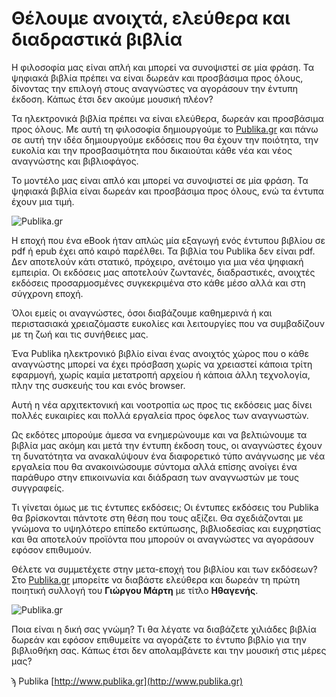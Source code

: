 # Θέλουμε ανοιχτά, ελεύθερα και διαδραστικά βιβλία

Η φιλοσοφία μας είναι απλή και μπορεί να συνοψιστεί σε μία φράση.
Τα ψηφιακά βιβλία πρέπει να είναι δωρεάν και προσβάσιμα προς όλους, δίνοντας την επιλογή στους αναγνώστες να αγοράσουν την έντυπη έκδοση.
Κάπως έτσι δεν ακούμε μουσική πλέον?

Τα ηλεκτρονικά βιβλία πρέπει να είναι ελεύθερα, δωρεάν και προσβάσιμα προς όλους. Με αυτή τη φιλοσοφία δημιουργούμε το [Publika.gr](http://www.publika.gr) και πάνω σε αυτή την ιδέα δημιουργούμε εκδόσεις που θα έχουν την ποιότητα, την ευκολία και την προσβασιμότητα που δικαιούται κάθε νέα και νέος αναγνώστης και βιβλιοφάγος.

Το μοντέλο μας είναι απλό και μπορεί να συνοψιστεί σε μία φράση. Τα ψηφιακά βιβλία είναι δωρεάν και προσβάσιμα προς όλους, ενώ τα έντυπα έχουν μια τιμή.

![Publika.gr](https://miro.medium.com/v2/1*o4hEz0Me1QrgfBP0VMB7nw.png)

Η εποχή που ένα eBook ήταν απλώς μία εξαγωγή ενός έντυπου βιβλίου σε pdf ή epub έχει από καιρό παρέλθει. Τα βιβλία του Publika δεν είναι pdf. Δεν αποτελούν κάτι στατικό, πρόχειρο, ανέτοιμο για μια νέα ψηφιακή εμπειρία. Οι εκδόσεις μας αποτελούν ζωντανές, διαδραστικές, ανοιχτές εκδόσεις προσαρμοσμένες συγκεκριμένα στο κάθε μέσο αλλά και στη σύγχρονη εποχή.

Όλοι εμείς οι αναγνώστες, όσοι διαβάζουμε καθημερινά ή και περιστασιακά χρειαζόμαστε ευκολίες και λειτουργίες που να συμβαδίζουν με τη ζωή και τις συνήθειες μας.

Ένα Publika ηλεκτρονικό βιβλίο είναι ένας ανοιχτός χώρος που ο κάθε αναγνώστης μπορεί να έχει πρόσβαση χωρίς να χρειαστεί κάποια τρίτη εφαρμογή, χωρίς καμία μετατροπή αρχείου ή κάποια άλλη τεχνολογία, πλην της συσκευής του και ενός browser.

Αυτή η νέα αρχιτεκτονική και νοοτροπία ως προς τις εκδόσεις μας δίνει πολλές ευκαιρίες και πολλά εργαλεία προς όφελος των αναγνωστών.

Ως εκδότες μπορούμε άμεσα να ενημερώνουμε και να βελτιώνουμε τα βιβλία μας ακόμη και μετά την έντυπη έκδοση τους, οι αναγνώστες έχουν τη δυνατότητα να ανακαλύψουν ένα διαφορετικό τύπο ανάγνωσης με νέα εργαλεία που θα ανακοινώσουμε σύντομα αλλά επίσης ανοίγει ένα παράθυρο στην επικοινωνία και διάδραση των αναγνωστών με τους συγγραφείς.

Τι γίνεται όμως με τις έντυπες εκδόσεις; Οι έντυπες εκδόσεις του Publika θα βρίσκονται πάντοτε στη θέση που τους αξίζει. Θα σχεδιάζονται με γνώμονα το υψηλότερο επίπεδο εκτύπωσης, βιβλιοδεσίας και ευχρηστίας και θα αποτελούν προϊόντα που μπορούν οι αναγνώστες να αγοράσουν εφόσον επιθυμούν.

Θέλετε να συμμετέχετε στην μετα-εποχή του βιβλίου και των εκδόσεων?
Στο [Publika.gr](http://www.publika.gr) μπορείτε να διαβάστε ελεύθερα και δωρεάν τη πρώτη ποιητική συλλογή του **Γιώργου Μάρτη** με τίτλο **Ηθαγενής**.

![Publika.gr](https://miro.medium.com/v2/1*Tej8he8rsHV-2gZSwb5EhA.png)

Ποια είναι η δική σας γνώμη?
Τι θα λέγατε να διαβάζετε χιλιάδες βιβλία δωρεάν και εφόσον επιθυμείτε να αγοράζετε το έντυπο βιβλίο για την βιβλιοθήκη σας. Κάπως έτσι δεν απολαμβάνετε και την μουσική στις μέρες μας?

ϡ Publika
[http://www.publika.gr](http://www.publika.gr)
